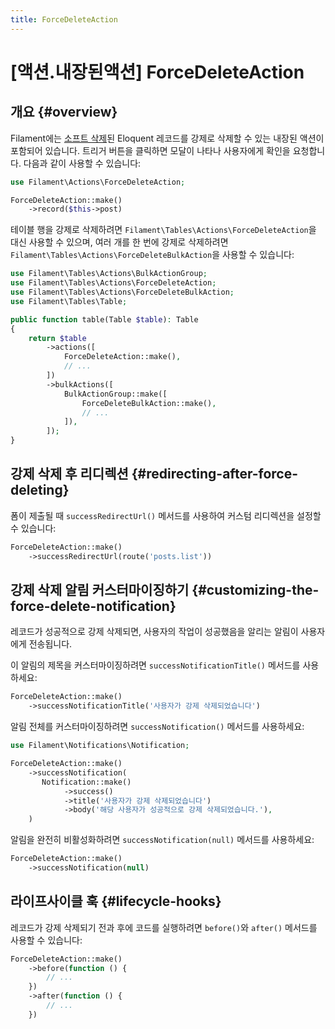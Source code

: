 ```yaml
---
title: ForceDeleteAction
---
```

# [액션.내장된액션] ForceDeleteAction
## 개요 {#overview}

Filament에는 [소프트 삭제](https://laravel.com/docs/eloquent#soft-deleting)된 Eloquent 레코드를 강제로 삭제할 수 있는 내장된 액션이 포함되어 있습니다. 트리거 버튼을 클릭하면 모달이 나타나 사용자에게 확인을 요청합니다. 다음과 같이 사용할 수 있습니다:

```php
use Filament\Actions\ForceDeleteAction;

ForceDeleteAction::make()
    ->record($this->post)
```

테이블 행을 강제로 삭제하려면 `Filament\Tables\Actions\ForceDeleteAction`을 대신 사용할 수 있으며, 여러 개를 한 번에 강제로 삭제하려면 `Filament\Tables\Actions\ForceDeleteBulkAction`을 사용할 수 있습니다:

```php
use Filament\Tables\Actions\BulkActionGroup;
use Filament\Tables\Actions\ForceDeleteAction;
use Filament\Tables\Actions\ForceDeleteBulkAction;
use Filament\Tables\Table;

public function table(Table $table): Table
{
    return $table
        ->actions([
            ForceDeleteAction::make(),
            // ...
        ])
        ->bulkActions([
            BulkActionGroup::make([
                ForceDeleteBulkAction::make(),
                // ...
            ]),
        ]);
}
```

## 강제 삭제 후 리디렉션 {#redirecting-after-force-deleting}

폼이 제출될 때 `successRedirectUrl()` 메서드를 사용하여 커스텀 리디렉션을 설정할 수 있습니다:

```php
ForceDeleteAction::make()
    ->successRedirectUrl(route('posts.list'))
```

## 강제 삭제 알림 커스터마이징하기 {#customizing-the-force-delete-notification}

레코드가 성공적으로 강제 삭제되면, 사용자의 작업이 성공했음을 알리는 알림이 사용자에게 전송됩니다.

이 알림의 제목을 커스터마이징하려면 `successNotificationTitle()` 메서드를 사용하세요:

```php
ForceDeleteAction::make()
    ->successNotificationTitle('사용자가 강제 삭제되었습니다')
```

알림 전체를 커스터마이징하려면 `successNotification()` 메서드를 사용하세요:

```php
use Filament\Notifications\Notification;

ForceDeleteAction::make()
    ->successNotification(
       Notification::make()
            ->success()
            ->title('사용자가 강제 삭제되었습니다')
            ->body('해당 사용자가 성공적으로 강제 삭제되었습니다.'),
    )
```

알림을 완전히 비활성화하려면 `successNotification(null)` 메서드를 사용하세요:

```php
ForceDeleteAction::make()
    ->successNotification(null)
```

## 라이프사이클 훅 {#lifecycle-hooks}

레코드가 강제 삭제되기 전과 후에 코드를 실행하려면 `before()`와 `after()` 메서드를 사용할 수 있습니다:

```php
ForceDeleteAction::make()
    ->before(function () {
        // ...
    })
    ->after(function () {
        // ...
    })
```
